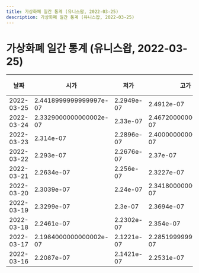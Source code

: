 ```yaml
---
title: 가상화폐 일간 통계 (유니스왑, 2022-03-25)
description: 가상화폐 일간 통계 (유니스왑, 2022-03-25)
---
```


가상화폐 일간 통계 (유니스왑, 2022-03-25)
===

|날짜|시가|저가|고가|종가|비고|
|--|--|--|--|--|--|
|2022-03-25|2.4418999999999997e-07|2.2949e-07|2.4912e-07|2.3664e-07|    |
|2022-03-24|2.3329000000000002e-07|2.33e-07|2.4672000000000003e-07|2.4624e-07|    |
|2022-03-23|2.314e-07|2.2896e-07|2.4000000000000003e-07|2.3329000000000002e-07|    |
|2022-03-22|2.293e-07|2.2676e-07|2.37e-07|2.3145e-07|    |
|2022-03-21|2.2634e-07|2.256e-07|2.3227e-07|2.2723e-07|    |
|2022-03-20|2.3039e-07|2.24e-07|2.3418000000000002e-07|2.2633000000000002e-07|    |
|2022-03-19|2.3299e-07|2.3e-07|2.3694e-07|2.3116e-07|    |
|2022-03-18|2.2461e-07|2.2302e-07|2.354e-07|2.3145e-07|    |
|2022-03-17|2.1984000000000002e-07|2.1221e-07|2.2851999999999998e-07|2.24e-07|    |
|2022-03-16|2.2087e-07|2.1421e-07|2.2531e-07|2.2055e-07|    |
